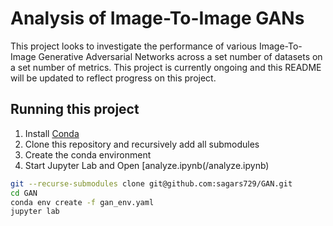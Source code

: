 # Analysis of Image-To-Image GANs

This project looks to investigate the performance of various Image-To-Image Generative Adversarial Networks across a set number of datasets on a set number of metrics. This project is currently ongoing and this README will be updated to reflect progress on this project.

## Running this project

1. Install [Conda](https://docs.anaconda.com/anaconda/install/)
2. Clone this repository and recursively add all submodules
3. Create the conda environment
4. Start Jupyter Lab and Open [analyze.ipynb\(/analyze.ipynb)

```bash
git --recurse-submodules clone git@github.com:sagars729/GAN.git
cd GAN
conda env create -f gan_env.yaml
jupyter lab
```

